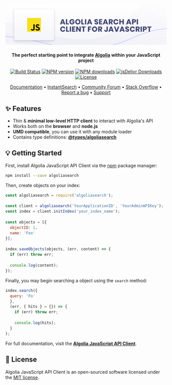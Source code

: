 <p align="center">
  <a href="https://www.algolia.com">
    <img alt="Algolia for JavaScript" src="https://raw.githubusercontent.com/algolia/algoliasearch-client-common/master/banners/javascript.png" >
  </a>

  <h4 align="center">The perfect starting point to integrate <a href="https://algolia.com" target="_blank">Algolia</a> within your JavaScript project</h4>

  <p align="center">
    <a href="https://travis-ci.org/algolia/algoliasearch-client-javascript"><img src="https://img.shields.io/travis/algolia/algoliasearch-client-javascript/master.svg" alt="Build Status"></img></a>
    <a href="https://npmjs.org/package/algoliasearch"><img src="https://img.shields.io/npm/v/algoliasearch.svg?style=flat-square" alt="NPM version"></img></a>
    <a href="http://npm-stat.com/charts.html?package=algoliasearch"><img src="https://img.shields.io/npm/dm/algoliasearch.svg?style=flat-square" alt="NPM downloads"></a>
    <a href="https://www.jsdelivr.com/package/npm/algoliasearch"><img src="https://data.jsdelivr.com/v1/package/npm/algoliasearch/badge" alt="jsDelivr Downloads"></img></a>
    <a href="LICENSE.txt"><img src="https://img.shields.io/badge/license-MIT-green.svg?style=flat-square" alt="License"></a>
  </p>
</p>

<p align="center">
  <a href="https://www.algolia.com/doc/api-client/getting-started/install/javascript/" target="_blank">Documentation</a>  •
  <a href="https://www.algolia.com/doc/guides/building-search-ui/what-is-instantsearch/js/" target="_blank">InstantSearch</a>  •
  <a href="https://discourse.algolia.com" target="_blank">Community Forum</a>  •
  <a href="http://stackoverflow.com/questions/tagged/algolia" target="_blank">Stack Overflow</a>  •
  <a href="https://github.com/algolia/algoliasearch-client-javascript/issues" target="_blank">Report a bug</a>  •
  <a href="https://www.algolia.com/support" target="_blank">Support</a>
</p>

## ✨ Features

- Thin & **minimal low-level HTTP client** to interact with Algolia's API
- Works both on the **browser** and **node.js**
- **UMD compatible**, you can use it with any module loader
- Contains type definitions: **[@types/algoliasearch](https://www.npmjs.com/package/@types/algoliasearch)**

## 💡 Getting Started

First, install Algolia JavaScript API Client via the [npm](https://www.npmjs.com/get-npm) package manager:

```bash
npm install --save algoliasearch
```

Then, create objects on your index:

```js
const algoliasearch = require('algoliasearch');

const client = algoliasearch('YourApplicationID', 'YourAdminAPIKey');
const index = client.initIndex('your_index_name');

const objects = [{
  objectID: 1,
  name: 'Foo'
}];

index.saveObjects(objects, (err, content) => {
  if (err) throw err;

  console.log(content);
});
```

Finally, you may begin searching a object using the `search` method:

```js
index.search({
  query: 'Fo'
  },
  (err, { hits } = {}) => {
    if (err) throw err;

    console.log(hits);
  }
);

```

For full documentation, visit the **[Algolia JavaScript API Client](https://www.algolia.com/doc/api-client/getting-started/install/javascript/)**.

## 📄 License

Algolia JavaScript API Client is an open-sourced software licensed under the [MIT license](LICENSE.txt).
